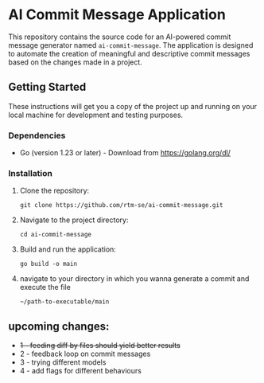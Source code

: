 # AI Commit Message Application

This repository contains the source code for an AI-powered commit message
generator named `ai-commit-message`. The application is designed to
automate the creation of meaningful and descriptive commit messages based
on the changes made in a project.

## Getting Started

These instructions will get you a copy of the project up and running on
your local machine for development and testing purposes.

### Dependencies

- Go (version 1.23 or later) - Download from https://golang.org/dl/

### Installation

1. Clone the repository:
   ```
   git clone https://github.com/rtm-se/ai-commit-message.git
   ```
2. Navigate to the project directory:
   ```
   cd ai-commit-message
   ```
3. Build and run the application:
   ```
   go build -o main
   ```
4. navigate to your directory in which you wanna generate a commit and execute the file
   ```
   ~/path-to-executable/main
   ```


upcoming changes:
-
- ~~1 - feeding diff by files should yield better results~~
- 2 - feedback loop on commit messages
- 3 - trying different models
- 4 - add flags for different behaviours